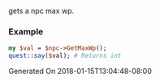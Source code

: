gets a npc max wp.
### Example

```perl
my $val = $npc->GetMaxWp();
quest::say($val); # Returns int
```


Generated On 2018-01-15T13:04:48-08:00